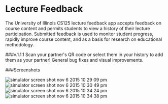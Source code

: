 # Lecture Feedback
The University of Illinois CS125 lecture feedback app accepts feedback on course content and permits students to view a history of their lecture participation.  Submitted feedback is used to monitor student progress, rapidly improve course content, and as a basis for research on educational methodology.

###v.1.1.1
Scan your partner's QR code or select them in your history to add them as your partner!
General bug fixes and visual improvements.

###Screenshots

![simulator screen shot nov 6 2015 10 29 09 pm](https://cloud.githubusercontent.com/assets/5067214/11262674/9a0813ce-8e47-11e5-9dbb-015d9c285990.png)
![simulator screen shot nov 6 2015 10 30 49 pm](https://cloud.githubusercontent.com/assets/5067214/11262677/9ef6d078-8e47-11e5-9ec9-3a35c5665580.png)
![simulator screen shot nov 6 2015 10 34 24 pm](https://cloud.githubusercontent.com/assets/5067214/11262676/9ef5ca84-8e47-11e5-92d5-7a7b515b5696.png)
![simulator screen shot nov 6 2015 10 34 38 pm](https://cloud.githubusercontent.com/assets/5067214/11262678/9f19b6d8-8e47-11e5-9d34-2b4f72857d8f.png)

